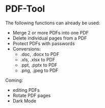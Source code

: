 # PDF-Tool

The following functions can already be used:

  - Merge 2 or more PDFs into one PDF
  - Delete individual pages from a PDF
  - Protect PDFs with passwords
  - Conversions:
    - .doc, .docx to PDF
    - .xls, .xlsx to PDF
    - .ppt, .pptx to PDF
    - .png, .jpeg to PDF
    

Coming:

- editing PDFs
- Rotate PDF pages
- Dark Mode


